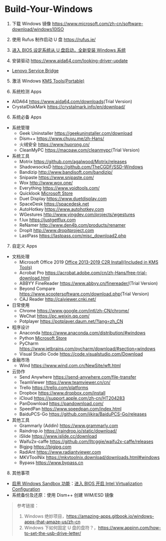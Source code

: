 # Build-Your-Windows

1. 下载 Windows 镜像 <https://www.microsoft.com/zh-cn/software-download/windows10ISO>

2. 使用 Rufus 制作启动 U 盘 <https://rufus.ie/>

3. [进入 BIOS 设定系统从 U 盘启动，全新安装 Windows 系统](http://www.upanok.com/jiaocheng/68.html)

4. 安装驱动 <https://www.aida64.com/looking-driver-update>
- [Lenovo Service Bridge](https://pcsupport.lenovo.com/us/zh/solutions/ht104055#d)

5. 激活 Windows [KMS Tools(Portable)](https://kms-activator.net/)

5. 系统检测 Apps
- AIDA64 <https://www.aida64.com/downloads>(Trial Version)
- CrystalDiskMark <https://crystalmark.info/en/download/>

6. 系统必备 Apps
- 系统管理
    - Geek Uninstaller <https://geekuninstaller.com/download>
    - Dism++ <https://www.chuyu.me/zh-Hans/>
    - 火绒安全 <https://www.huorong.cn/>
    - CleanMyPC <https://macpaw.com/cleanmypc>(Trial Version)
- 系统工具
    - Motrix <https://github.com/agalwood/Motrix/releases>
    - ShadowsocksD <https://github.com/TheCGDF/SSD-Windows>
    - Bandizip <http://www.bandisoft.com/bandizip/>
    - Snipaste <https://www.snipaste.com/>
    - Wox <http://www.wox.one/>
    - Everything <https://www.voidtools.com/>
    - Quicklook [Microsoft Store](https://www.microsoft.com/zh-cn/p/quicklook/9nv4bs3l1h4s?activetab=pivot:overviewtab)
    - Duet Display <https://www.duetdisplay.com>
    - SpaceDesk <https://spacedesk.net>
    - AutoHotkey <https://www.autohotkey.com>
    - WGestures <http://www.yingdev.com/projects/wgestures>
    - f.lux <https://justgetflux.com>
    - ReNamer <http://www.den4b.com/products/renamer>
    - DropIt <http://www.dropitproject.com>
    - LastPass <https://lastpass.com/misc_download2.php>

7. 自定义 Apps
- 文档处理
    - Microsoft Office 2019 [Office 2013-2019 C2R Install(Included in KMS Tools)](https://kms-activator.net/)
    - Acrobat Pro <https://acrobat.adobe.com/cn/zh-Hans/free-trial-download.html>
    - ABBYY FineReader <https://www.abbyy.cn/finereader/>(Trial Version)
    - Beyond Compare <https://www.scootersoftware.com/download.php>(Trial Version)
    - CAJ Reader <http://cajviewer.cnki.net/>
- 日常使用
    - Chrome <https://www.google.com/intl/zh-CN/chrome/>
    - WeChat <https://pc.weixin.qq.com/>
    - Potplayer <https://potplayer.daum.net/?lang=zh_CN>
- 程序设计
    - Anaconda <https://www.anaconda.com/distribution/#windows>
    - Python [Microsoft Store](https://www.microsoft.com/zh-cn/p/python-37/9nj46sx7x90p?activetab=pivot:overviewtab)
    - PyCharm <https://www.jetbrains.com/pycharm/download/#section=windows>
    - Visual Studio Code <https://code.visualstudio.com/Download>
- 金融市场
    - Wind <https://www.wind.com.cn/NewSite/wft.html>
- 云协作
    - Send Anywhere <https://send-anywhere.com/file-transfer>
    - TeamViewer <https://www.teamviewer.cn/cn/>
    - Trello <https://trello.com/platforms>
    - Dropbox <https://www.dropbox.com/install>
    - iCloud <https://support.apple.com/zh-cn/HT204283>
    - PanDownload <https://pandownload.com/>
    - SpeedPan <https://www.speedpan.com/index.html>
    - BaiduPCS-Go <https://github.com/iikira/BaiduPCS-Go/releases>
- 其他工具
    - Grammarly (Addin) <https://www.grammarly.com>
    - Raindrop.io <https://raindrop.io/static/download/>
    - iSlide <https://www.islide.cc/download>
    - Waifu2x-caffe <https://github.com/lltcggie/waifu2x-caffe/releases>
    - Bigjpg <https://bigjpg.com>
    - RadiAnt <https://www.radiantviewer.com>
    - MKVToolNix <https://mkvtoolnix.download/downloads.html#windows>
    - Bypass <https://www.bypass.cn>

8. 其他事项
- [启用 Windows Sandbox 功能](https://www.windows10.pro/windows-sandbox-inprivate-desktop/)：[进入 BIOS 开启 Intel Virtualization Configuration](https://www.windows10.pro/how-to-see-if-the-computer-can-run-hyper-v-virtual-machines/) 
- 系统备份及还原：使用 Dism++ 创建 WIM/ESD 镜像


> 参考链接：
> 1. Windows 绝妙项目，<https://amazing-apps.gitbook.io/windows-apps-that-amaze-us/zh-cn>
> 2. Windows 下如何固定 U 盘的盘符？，<https://www.appinn.com/how-to-set-the-usb-drive-letter/>
